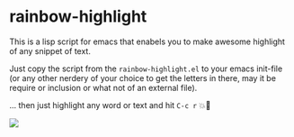 # rainbow-highlight
This is a lisp script for emacs that enabels you to make awesome highlight of any snippet of text.

Just copy the script from the `rainbow-highlight.el` to your emacs init-file (or any other nerdery of your choice to get the letters in there, may it be require or inclusion or what not of an external file).

... then just highlight any word or text and hit `C-c r` 💥🌈



![](screencap-example.gif)
